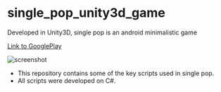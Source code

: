 # single_pop_unity3d_game
Developed in Unity3D, single pop is an android minimalistic game

[Link to GooglePlay](https://play.google.com/store/apps/details?id=com.manuchan.singlepop)

![screenshot]()

* This repository contains some of the key scripts used in single pop. 
* All scripts were developed on C#.
